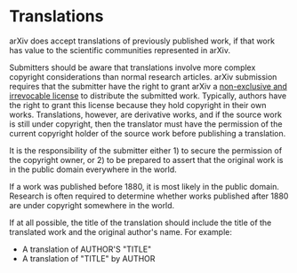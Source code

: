 Translations
============

arXiv does accept translations of previously published work, if that
work has value to the scientific communities represented in arXiv.

Submitters should be aware that translations involve more complex
copyright considerations than normal research articles. arXiv submission
requires that the submitter have the right to grant arXiv a
[non-exclusive and irrevocable license](http://arxiv.org/help/license)
to distribute the submitted work. Typically, authors have the right to
grant this license because they hold copyright in their own works.
Translations, however, are derivative works, and if the source work is
still under copyright, then the translator must have the permission of
the current copyright holder of the source work before publishing a
translation.

It is the responsibility of the submitter either 1) to secure the
permission of the copyright owner, or 2) to be prepared to assert that
the original work is in the public domain everywhere in the world.

If a work was published before 1880, it is most likely in the public
domain. Research is often required to determine whether works published
after 1880 are under copyright somewhere in the world.

If at all possible, the title of the translation should include the
title of the translated work and the original author's name. For
example:

-   A translation of AUTHOR'S "TITLE"
-   A translation of "TITLE" by AUTHOR
